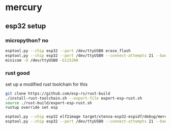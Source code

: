 # mercury

## esp32 setup
### micropython? no
```bash
esptool.py --chip esp32 --port /dev/ttyUSB0 erase_flash
esptool.py --chip esp32 --port /dev/ttyUSB0 --connect-attempts 21 --baud 460800 write_flash 0x1000 esp32/bin/esp32-20220117-v1.18.bin
minicom -D /dev/ttyUSB0 -b115200
```
### rust good
set up a modified rust toolchain for this
```bash
git clone https://github.com/esp-rs/rust-build
./install-rust-toolchain.sh --export-file export-esp-rust.sh
source ./rust-build/export-esp-rust.sh
rustup override set esp
```
```bash
esptool.py --chip esp32 elf2image target/xtensa-esp32-espidf/debug/mercury
esptool.py --chip esp32 --port /dev/ttyUSB0 --connect-attempts 21 --baud 460800 --before=default_reset --after=hard_reset write_flash --flash_mode dio --flash_freq 40m --flash_size 4MB 0x10000 target/xtensa-esp32-espidf/debug/mercury.bin
```